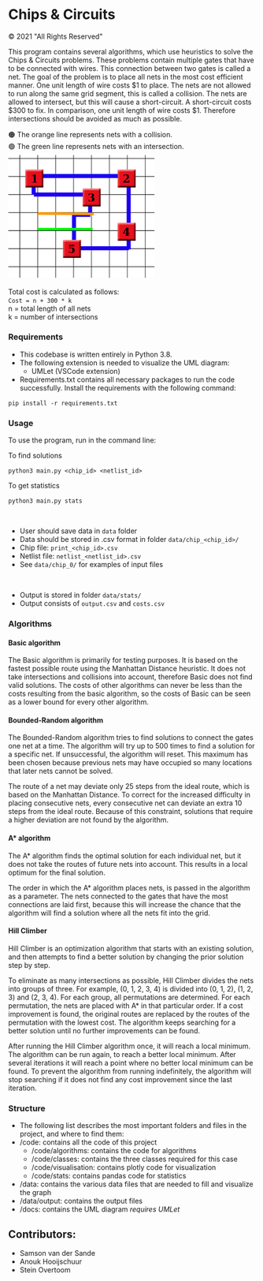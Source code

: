 # Chips & Circuits

© 2021 "All Rights Reserved"

This program contains several algorithms, which use heuristics to solve the Chips & Circuits problems. These problems contain multiple gates that have to be connected with wires. This connection between two gates is called a net. The goal of the problem is to place all nets in the most cost efficient manner. One unit length of wire costs $1 to place. The nets are not allowed to run along the same grid segment, this is called a collision. The nets are allowed to intersect, but this will cause a short-circuit. A short-circuit costs $300 to fix. In comparison, one unit length of wire costs $1. Therefore intersections should be avoided as much as possible.

:orange_circle: The orange line represents nets with a collision.<br>
:green_circle: The green line represents nets with an intersection.<br>
<img src="docs/images/Intersection and collision.png" alt="Intersection and collision" width="300px"></img>

Total cost is calculated as follows:<br>
`Cost = n + 300 * k`<br>
n = total length of all nets<br>
k = number of intersections


### Requirements
* This codebase is written entirely in Python 3.8.
* The following extension is needed to visualize the UML diagram:
    * UMLet (VSCode extension)
* Requirements.txt contains all necessary packages to run the code successfully. Install the requirements with the following command:
```
pip install -r requirements.txt 
```

### Usage
To use the program, run in the command line:

To find solutions
```
python3 main.py <chip_id> <netlist_id>
```

To get statistics
```
python3 main.py stats
```
<br>

* User should save data in `data` folder
* Data should be stored in .csv format in folder `data/chip_<chip_id>/`
* Chip file: `print_<chip_id>.csv`
* Netlist file: `netlist_<netlist_id>.csv`
* See `data/chip_0/` for examples of input files
<br>

* Output is stored in folder `data/stats/`
* Output consists of `output.csv` and `costs.csv`


### Algorithms
#### Basic algorithm
The Basic algorithm is primarily for testing purposes. It is based on the fastest possible route using the Manhattan Distance heuristic. It does not take intersections and collisions into account, therefore Basic does not find valid solutions. The costs of other algorithms can never be less than the costs resulting from the basic algorithm, so the costs of Basic can be seen as a lower bound for every other algorithm.
 

#### Bounded-Random algorithm
The Bounded-Random algorithm tries to find solutions to connect the gates one net at a time. The algorithm will try up to 500 times to find a solution for a specific net. If unsuccessful, the algorithm will reset. This maximum has been chosen because previous nets may have occupied so many locations that later nets cannot be solved.
 
The route of a net may deviate only 25 steps from the ideal route, which is based on the Manhattan Distance. To correct for the increased difficulty in placing consecutive nets, every consecutive net can deviate an extra 10 steps from the ideal route. Because of this constraint, solutions that require a higher deviation are not found by the algorithm.


#### A* algorithm
The A* algorithm finds the optimal solution for each individual net, but it does not take the routes of future nets into account. This results in a local optimum for the final solution.
 
The order in which the A* algorithm places nets, is passed in the algorithm as a parameter. The nets connected to the gates that have the most connections are laid first, because this will
increase the chance that the algorithm will find a solution where all the nets fit into the grid.

 
#### Hill Climber
Hill Climber is an optimization algorithm that starts with an existing solution, and then attempts to find a better solution by changing the prior solution step by step.

To eliminate as many intersections as possible, Hill Climber divides the nets into groups of three. For example, (0, 1, 2, 3, 4) is divided into (0, 1, 2), (1, 2, 3) and (2, 3, 4). For each group, all permutations are determined. For each permutation, the nets are placed with A* in that particular order. If a cost improvement is found, the original routes are replaced by the routes of the permutation with the lowest cost. The algorithm keeps searching for a better solution until no further improvements can be found.

After running the Hill Climber algorithm once, it will reach a local minimum. The algorithm can be run again, to reach a better local minimum. After several iterations it will reach a point where no better local minimum can be found. To prevent the algorithm from running indefinitely, the algorithm will stop searching if it does not find any cost improvement since the last iteration.


### Structure
* The following list describes the most important folders and files in the project, and where to find them: 
* /code: contains all the code of this project
    * /code/algorithms: contains the code for algorithms
    * /code/classes: contains the three classes required for this case
    * /code/visualisation: contains plotly code for visualization 
    * /code/stats: contains pandas code for statistics
* /data: contains the various data files that are needed to fill and visualize the graph
* /data/output: contains the output files
* /docs: contains the UML diagram <i>requires UMLet</i>


## Contributors: 
* Samson van der Sande
* Anouk Hooijschuur
* Stein Overtoom 
